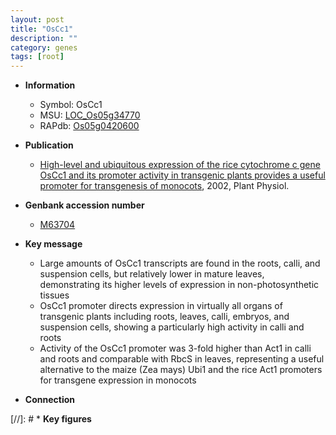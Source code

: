 ```yaml
---
layout: post
title: "OsCc1"
description: ""
category: genes
tags: [root]
---
```


* **Information**  
    + Symbol: OsCc1  
    + MSU: [LOC_Os05g34770](http://rice.plantbiology.msu.edu/cgi-bin/ORF_infopage.cgi?orf=LOC_Os05g34770)  
    + RAPdb: [Os05g0420600](http://rapdb.dna.affrc.go.jp/viewer/gbrowse_details/irgsp1?name=Os05g0420600)  

* **Publication**  
    + [High-level and ubiquitous expression of the rice cytochrome c gene OsCc1 and its promoter activity in transgenic plants provides a useful promoter for transgenesis of monocots](http://www.ncbi.nlm.nih.gov/pubmed?term=High-level+and+ubiquitous+expression+of+the+rice+cytochrome+c+gene+OsCc1+and+its+promoter+activity+in+transgenic+plants+provides+a+useful+promoter+for+transgenesis+of+monocots%5BTitle%5D), 2002, Plant Physiol.

* **Genbank accession number**  
    + [M63704](http://www.ncbi.nlm.nih.gov/nuccore/M63704)

* **Key message**  
    + Large amounts of OsCc1 transcripts are found in the roots, calli, and suspension cells, but relatively lower in mature leaves, demonstrating its higher levels of expression in non-photosynthetic tissues
    + OsCc1 promoter directs expression in virtually all organs of transgenic plants including roots, leaves, calli, embryos, and suspension cells, showing a particularly high activity in calli and roots
    + Activity of the OsCc1 promoter was 3-fold higher than Act1 in calli and roots and comparable with RbcS in leaves, representing a useful alternative to the maize (Zea mays) Ubi1 and the rice Act1 promoters for transgene expression in monocots

* **Connection**  

[//]: # * **Key figures**  


